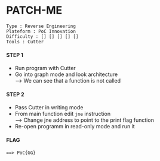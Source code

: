 # PATCH-ME
```
Type : Reverse Engineering
Plateform : PoC Innovation
Difficulty : [] [] [] [] []
Tools : Cutter
```
#### STEP 1
- Run program with Cutter
- Go into graph mode and look architecture</br>
--> We can see that a function is not called
#### STEP 2
- Pass Cutter in writing mode
- From main function edit `jne` instruction</br>
--> Change jne address to point to the print flag function
- Re-open programm in read-only mode and run it

#### FLAG
`==> PoC{GG}`
